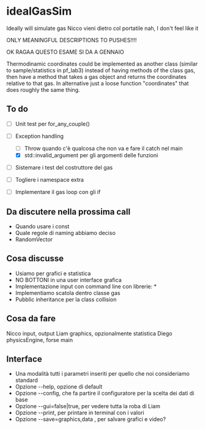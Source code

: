 # idealGasSim

Ideally will simulate gas
Nicco vieni dietro col portatile
nah, I don't feel like it

ONLY MEANINGFUL DESCRIPTIONS TO PUSHES!!!!

OK RAGAA QUESTO ESAME SI DA A GENNAIO

Thermodinamic coordinates could be implemented as another class (similar to sample/statistics in pf_lab3) instead of having methods of the class gas, then have a method that takes a  gas object and returns the coordinates relative to that gas.
In alternative just a loose function "coordinates" that does roughly the same thing.

## To do

- [ ] Unit test per for_any_couple()
- [ ] Exception handling
    - [ ] Throw quando c'è qualcosa che non va e fare il catch nel main
    - [x] std::invalid_argument per gli argomenti delle funzioni
- [ ] Sistemare i test del costruttore del gas
- [ ] Togliere i namespace extra
- [ ] Implementare il gas loop con gli if


## Da discutere nella prossima call

* Quando usare i const
* Quale regole di naming abbiamo deciso
* RandomVector


## Cosa discusse

* Usiamo per grafici e statistica
* NO BOTTONI in una user interface grafica
* Implementazione input con command line con librerie:
    * 
* Implementiamo scatola dentro classe gas
* Pubblic inheritance per la class collision


## Cosa da fare

Nicco input, output
Liam graphics, opzionalmente statistica
Diego physicsEngine, forse main

## Interface

* Una modalità tutti i parametri inseriti per quello che noi consideriamo standard
* Opzione --help, opzione di default
* Opzione --config, che fa partire il configuratore per la scelta dei dati di base
* Opzione --gui=false|true, per vedere tutta la roba di Liam
* Opzione --print, per printare in terminal con i valori
* Opzione --save=graphics,data , per salvare grafici e video?
